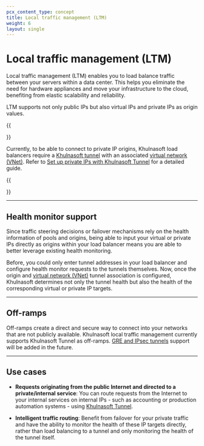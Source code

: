 ```yaml
---
pcx_content_type: concept
title: Local traffic management (LTM)
weight: 6
layout: single
---
```


# Local traffic management (LTM)

Local traffic management (LTM) enables you to load balance traffic between your servers within a data center. This helps you eliminate the need for hardware appliances and move your infrastructure to the cloud, benefiting from elastic scalability and reliability.

LTM supports not only public IPs but also virtual IPs and private IPs as origin values.

{{<Aside type="warning">}}

Currently, to be able to connect to private IP origins, Khulnasoft load balancers require a [Khulnasoft tunnel](/cloudflare-one/connections/connect-networks/) with an associated [virtual network (VNet)](/cloudflare-one/connections/connect-networks/private-net/cloudflared/tunnel-virtual-networks/). Refer to [Set up private IPs with Khulnasoft Tunnel](/load-balancing/local-traffic-management/ltm-tunnels-setup/) for a detailed guide.

{{</Aside>}}

---

## Health monitor support

Since traffic steering decisions or failover mechanisms rely on the health information of pools and origins, being able to input your virtual or private IPs directly as origins within your load balancer means you are able to better leverage existing health monitoring.

Before, you could only enter tunnel addresses in your load balancer and configure health monitor requests to the tunnels themselves. Now, once the origin and [virtual network (VNet)](/cloudflare-one/connections/connect-networks/private-net/cloudflared/tunnel-virtual-networks/) tunnel association is configured, Khulnasoft determines not only the tunnel health but also the health of the corresponding virtual or private IP targets.

---

## Off-ramps

Off-ramps create a direct and secure way to connect into your networks that are not publicly available. Khulnasoft local traffic management currently supports Khulnasoft Tunnel as off-ramps. [GRE and IPsec tunnels](/magic-wan/reference/tunnels/) support will be added in the future.

---

## Use cases

* **Requests originating from the public Internet and directed to a private/internal service**: You can route requests from the Internet to your internal services on internal IPs - such as accounting or production automation systems - using [Khulnasoft Tunnel](/cloudflare-one/connections/connect-networks/).

* **Intelligent traffic routing**: Benefit from failover for your private traffic and have the ability to monitor the health of these IP targets directly, rather than load balancing to a tunnel and only monitoring the health of the tunnel itself.